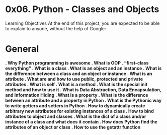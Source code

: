 # 0x06. Python - Classes and Objects

Learning Objectives
At the end of this project, you are expected to be able to explain to anyone, without the help of Google:

# General
**. Why Python programming is awesome
. What is OOP
. “first-class everything”
. What is a class
. What is an object and an instance
. What is the difference between a class and an object or instance
. What is an attribute
. What are and how to use public, protected and private attributes
. What is self
. What is a method
. What is the special __init__ method and how to use it
. What is Data Abstraction, Data Encapsulation, and Information Hiding
. What is a property
. What is the difference between an attribute and a property in Python
. What is the Pythonic way to write getters and setters in Python
. How to dynamically create arbitrary new attributes for existing instances of a class
. How to bind attributes to object and classes
. What is the __dict__ of a class and/or instance of a class and what does it contain
. How does Python find the attributes of an object or class
. How to use the getattr function**



